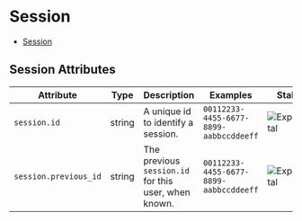 <!--- Hugo front matter used to generate the website version of this page:
--->

<!-- NOTE: THIS FILE IS AUTOGENERATED. DO NOT EDIT BY HAND. -->
<!-- see templates/registry/markdown/attribute_namespace.md.j2 -->

# Session

- [Session](#session)

## Session Attributes

| Attribute             | Type   | Description                                          | Examples                               | Stability                                                        |
| --------------------- | ------ | ---------------------------------------------------- | -------------------------------------- | ---------------------------------------------------------------- |
| `session.id`          | string | A unique id to identify a session.                   | `00112233-4455-6677-8899-aabbccddeeff` | ![Experimental](https://img.shields.io/badge/-experimental-blue) |
| `session.previous_id` | string | The previous `session.id` for this user, when known. | `00112233-4455-6677-8899-aabbccddeeff` | ![Experimental](https://img.shields.io/badge/-experimental-blue) |
